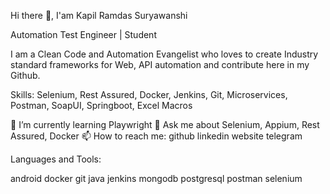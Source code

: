 Hi there 👋, I'am Kapil Ramdas Suryawanshi

Automation Test Engineer | Student

I am a Clean Code and Automation Evangelist who loves to create Industry standard frameworks for Web, API automation and contribute here in my Github.

Skills: Selenium, Rest Assured, Docker, Jenkins, Git, Microservices, Postman, SoapUI, Springboot, Excel Macros


🌱 I’m currently learning Playwright
💬 Ask me about Selenium, Appium, Rest Assured, Docker
📫 How to reach me: 
github  linkedin  website  telegram

Languages and Tools:

 android  docker  git  java  jenkins  mongodb  postgresql  postman  selenium
